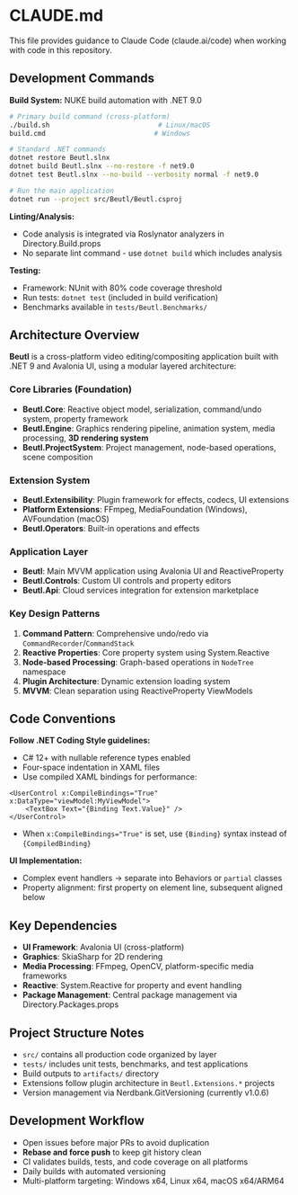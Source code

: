 # CLAUDE.md

This file provides guidance to Claude Code (claude.ai/code) when working with code in this repository.

## Development Commands

**Build System:** NUKE build automation with .NET 9.0
```bash
# Primary build command (cross-platform)
./build.sh                           # Linux/macOS
build.cmd                           # Windows

# Standard .NET commands
dotnet restore Beutl.slnx
dotnet build Beutl.slnx --no-restore -f net9.0
dotnet test Beutl.slnx --no-build --verbosity normal -f net9.0

# Run the main application
dotnet run --project src/Beutl/Beutl.csproj
```

**Linting/Analysis:**
- Code analysis is integrated via Roslynator analyzers in Directory.Build.props
- No separate lint command - use `dotnet build` which includes analysis

**Testing:**
- Framework: NUnit with 80% code coverage threshold
- Run tests: `dotnet test` (included in build verification)
- Benchmarks available in `tests/Beutl.Benchmarks/`

## Architecture Overview

**Beutl** is a cross-platform video editing/compositing application built with .NET 9 and Avalonia UI, using a modular layered architecture:

### Core Libraries (Foundation)
- **Beutl.Core**: Reactive object model, serialization, command/undo system, property framework
- **Beutl.Engine**: Graphics rendering pipeline, animation system, media processing, **3D rendering system**
- **Beutl.ProjectSystem**: Project management, node-based operations, scene composition

### Extension System
- **Beutl.Extensibility**: Plugin framework for effects, codecs, UI extensions
- **Platform Extensions**: FFmpeg, MediaFoundation (Windows), AVFoundation (macOS)
- **Beutl.Operators**: Built-in operations and effects

### Application Layer
- **Beutl**: Main MVVM application using Avalonia UI and ReactiveProperty
- **Beutl.Controls**: Custom UI controls and property editors
- **Beutl.Api**: Cloud services integration for extension marketplace

### Key Design Patterns
1. **Command Pattern**: Comprehensive undo/redo via `CommandRecorder`/`CommandStack`
2. **Reactive Properties**: Core property system using System.Reactive  
3. **Node-based Processing**: Graph-based operations in `NodeTree` namespace
4. **Plugin Architecture**: Dynamic extension loading system
5. **MVVM**: Clean separation using ReactiveProperty ViewModels

## Code Conventions

**Follow .NET Coding Style guidelines:**
- C# 12+ with nullable reference types enabled
- Four-space indentation in XAML files
- Use compiled XAML bindings for performance:
```xaml
<UserControl x:CompileBindings="True" x:DataType="viewModel:MyViewModel">
    <TextBox Text="{Binding Text.Value}" />
</UserControl>
```
- When `x:CompileBindings="True"` is set, use `{Binding}` syntax instead of `{CompiledBinding}`

**UI Implementation:**
- Complex event handlers → separate into Behaviors or `partial` classes
- Property alignment: first property on element line, subsequent aligned below

## Key Dependencies
- **UI Framework**: Avalonia UI (cross-platform)
- **Graphics**: SkiaSharp for 2D rendering
- **Media Processing**: FFmpeg, OpenCV, platform-specific media frameworks
- **Reactive**: System.Reactive for property and event handling
- **Package Management**: Central package management via Directory.Packages.props

## Project Structure Notes
- `src/` contains all production code organized by layer
- `tests/` includes unit tests, benchmarks, and test applications
- Build outputs to `artifacts/` directory
- Extensions follow plugin architecture in `Beutl.Extensions.*` projects
- Version management via Nerdbank.GitVersioning (currently v1.0.6)

## Development Workflow
- Open issues before major PRs to avoid duplication
- **Rebase and force push** to keep git history clean
- CI validates builds, tests, and code coverage on all platforms
- Daily builds with automated versioning
- Multi-platform targeting: Windows x64, Linux x64, macOS x64/ARM64